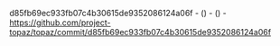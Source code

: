 d85fb69ec933fb07c4b30615de9352086124a06f -  () -  () - https://github.com/project-topaz/topaz/commit/d85fb69ec933fb07c4b30615de9352086124a06f
